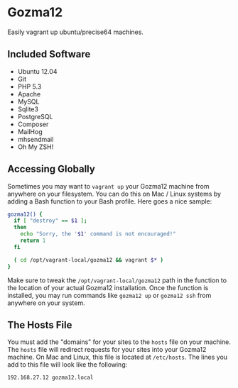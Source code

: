 Gozma12
=======

Easily vagrant up ubuntu/precise64 machines.


Included Software
-----------------

- Ubuntu 12.04
- Git
- PHP 5.3
- Apache
- MySQL
- Sqlite3
- PostgreSQL
- Composer
- MailHog
- mhsendmail
- Oh My ZSH!


Accessing Globally
------------------

Sometimes you may want to `vagrant up` your Gozma12 machine from anywhere on your filesystem. You can do this on Mac / Linux systems by adding a Bash function to your Bash profile. Here goes a nice sample:

```bash
gozma12() {
  if [ "destroy" == $1 ];
  then
    echo "Sorry, the '$1' command is not encouraged!"
    return 1
  fi

  ( cd /opt/vagrant-local/gozma12 && vagrant $* )
}
```

Make sure to tweak the `/opt/vagrant-local/gozma12` path in the function to the location of your actual Gozma12 installation. Once the function is installed, you may run commands like `gozma12 up` or `gozma12 ssh` from anywhere on your system.


The Hosts File
--------------

You must add the "domains" for your sites to the `hosts` file on your machine. The `hosts` file will redirect requests for your sites into your Gozma12 machine. On Mac and Linux, this file is located at `/etc/hosts`. The lines you add to this file will look like the following:

~~~
192.168.27.12 gozma12.local
~~~
